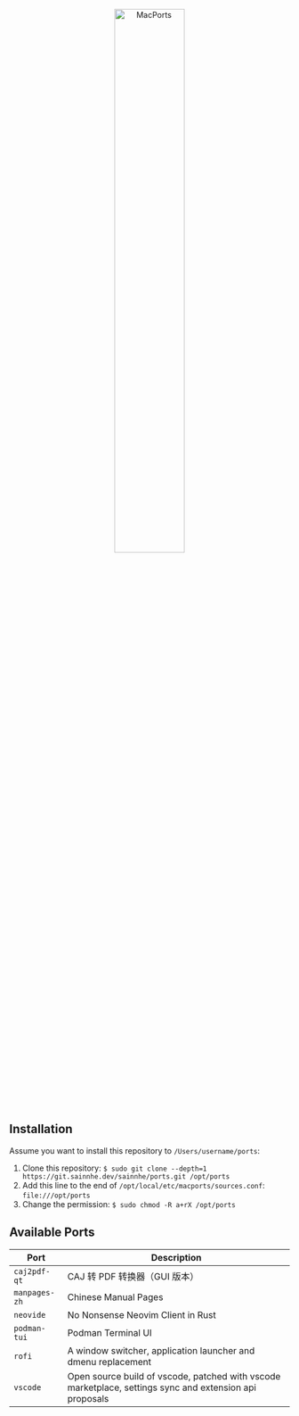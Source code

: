 <p align="center">
  <a href="#installation">
    <img src="https://gitlab.com/sainnhe/img/-/raw/master/logo-macports.png" alt="MacPorts" width="50%" height="50%">
  </a>
  <br><br>
</p>

## Installation

Assume you want to install this repository to `/Users/username/ports`:

1. Clone this repository: `$ sudo git clone --depth=1 https://git.sainnhe.dev/sainnhe/ports.git /opt/ports`
2. Add this line to the end of `/opt/local/etc/macports/sources.conf`: `file:///opt/ports`
3. Change the permission: `$ sudo chmod -R a+rX /opt/ports`

## Available Ports

| Port          | Description                                                                                             |
| ------------- | ------------------------------------------------------------------------------------------------------- |
| `caj2pdf-qt`  | CAJ 转 PDF 转换器（GUI 版本）                                                                           |
| `manpages-zh` | Chinese Manual Pages                                                                                    |
| `neovide`     | No Nonsense Neovim Client in Rust                                                                       |
| `podman-tui`  | Podman Terminal UI                                                                                      |
| `rofi`        | A window switcher, application launcher and dmenu replacement                                           |
| `vscode`      | Open source build of vscode, patched with vscode marketplace, settings sync and extension api proposals |
